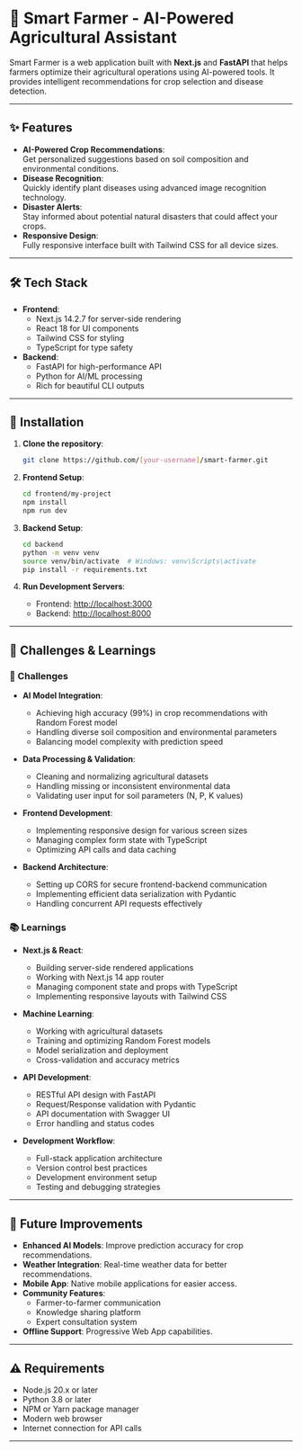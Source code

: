 # 🌱 Smart Farmer - AI-Powered Agricultural Assistant

Smart Farmer is a web application built with **Next.js** and **FastAPI** that helps farmers optimize their agricultural operations using AI-powered tools. It provides intelligent recommendations for crop selection and disease detection.

---

## ✨ Features

- **AI-Powered Crop Recommendations**:  
  Get personalized suggestions based on soil composition and environmental conditions.
- **Disease Recognition**:  
  Quickly identify plant diseases using advanced image recognition technology.
- **Disaster Alerts**:  
  Stay informed about potential natural disasters that could affect your crops.
- **Responsive Design**:  
  Fully responsive interface built with Tailwind CSS for all device sizes.

---

## 🛠 Tech Stack

- **Frontend**:
  - Next.js 14.2.7 for server-side rendering
  - React 18 for UI components
  - Tailwind CSS for styling
  - TypeScript for type safety
- **Backend**:
  - FastAPI for high-performance API
  - Python for AI/ML processing
  - Rich for beautiful CLI outputs

---

## 🔧 Installation

1. **Clone the repository**:

   ```bash
   git clone https://github.com/[your-username]/smart-farmer.git
   ```

2. **Frontend Setup**:

   ```bash
   cd frontend/my-project
   npm install
   npm run dev
   ```

3. **Backend Setup**:

   ```bash
   cd backend
   python -m venv venv
   source venv/bin/activate  # Windows: venv\Scripts\activate
   pip install -r requirements.txt
   ```

4. **Run Development Servers**:
   - Frontend: [http://localhost:3000](http://localhost:3000)
   - Backend: [http://localhost:8000](http://localhost:8000)

---

## 🎯 Challenges & Learnings

### 🚧 Challenges

- **AI Model Integration**:

  - Achieving high accuracy (99%) in crop recommendations with Random Forest model
  - Handling diverse soil composition and environmental parameters
  - Balancing model complexity with prediction speed

- **Data Processing & Validation**:

  - Cleaning and normalizing agricultural datasets
  - Handling missing or inconsistent environmental data
  - Validating user input for soil parameters (N, P, K values)

- **Frontend Development**:

  - Implementing responsive design for various screen sizes
  - Managing complex form state with TypeScript
  - Optimizing API calls and data caching

- **Backend Architecture**:
  - Setting up CORS for secure frontend-backend communication
  - Implementing efficient data serialization with Pydantic
  - Handling concurrent API requests effectively

### 📚 Learnings

- **Next.js & React**:

  - Building server-side rendered applications
  - Working with Next.js 14 app router
  - Managing component state and props with TypeScript
  - Implementing responsive layouts with Tailwind CSS

- **Machine Learning**:

  - Working with agricultural datasets
  - Training and optimizing Random Forest models
  - Model serialization and deployment
  - Cross-validation and accuracy metrics

- **API Development**:

  - RESTful API design with FastAPI
  - Request/Response validation with Pydantic
  - API documentation with Swagger UI
  - Error handling and status codes

- **Development Workflow**:
  - Full-stack application architecture
  - Version control best practices
  - Development environment setup
  - Testing and debugging strategies

---

## 🔮 Future Improvements

- **Enhanced AI Models**:
  Improve prediction accuracy for crop recommendations.
- **Weather Integration**:
  Real-time weather data for better recommendations.
- **Mobile App**:
  Native mobile applications for easier access.
- **Community Features**:
  - Farmer-to-farmer communication
  - Knowledge sharing platform
  - Expert consultation system
- **Offline Support**:
  Progressive Web App capabilities.

---

## ⚠️ Requirements

- Node.js 20.x or later
- Python 3.8 or later
- NPM or Yarn package manager
- Modern web browser
- Internet connection for API calls

---
